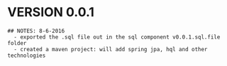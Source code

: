 # VERSION 0.0.1
    ## NOTES: 8-6-2016
      - exported the .sql file out in the sql component v0.0.1.sql.file folder
      - created a maven project: will add spring jpa, hql and other technologies